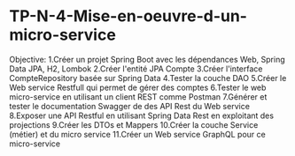 # TP-N-4-Mise-en-oeuvre-d-un-micro-service
Objective:
   1.Créer un projet Spring Boot avec les dépendances Web, Spring Data JPA, H2, Lombok
   2.Créer l'entité JPA Compte
   3.Créer l'interface CompteRepository basée sur Spring Data
   4.Tester la couche DAO
   5.Créer le Web service Restfull qui permet de gérer des comptes
   6.Tester le web micro-service en utilisant un client REST comme Postman
   7.Générer et tester le documentation Swagger de des API Rest du Web service
   8.Exposer une API Restful en utilisant Spring Data Rest en exploitant des projections
   9.Créer les DTOs et Mappers
   10.Créer la couche Service (métier) et du micro service
   11.Créer un Web service GraphQL pour ce micro-service
